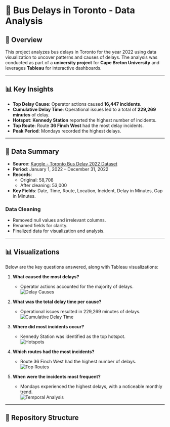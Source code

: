 # 🚌 Bus Delays in Toronto - Data Analysis

## 📌 Overview
This project analyzes bus delays in Toronto for the year 2022 using data visualization to uncover patterns and causes of delays. The analysis was conducted as part of a **university project** for **Cape Breton University** and leverages **Tableau** for interactive dashboards.

---

## 📊 Key Insights
- **Top Delay Cause**: Operator actions caused **16,447 incidents**.
- **Cumulative Delay Time**: Operational issues led to a total of **229,269 minutes** of delay.
- **Hotspot**: **Kennedy Station** reported the highest number of incidents.
- **Top Route**: Route **36 Finch West** had the most delay incidents.
- **Peak Period**: Mondays recorded the highest delays.

---

## 📂 Data Summary
- **Source**: [Kaggle - Toronto Bus Delay 2022 Dataset](https://www.kaggle.com/datasets/reihanenamdari/toronto-bus-delay-2022)  
- **Period**: January 1, 2022 – December 31, 2022  
- **Records**: 
  - Original: 58,708  
  - After cleaning: 53,000  
- **Key Fields**: Date, Time, Route, Location, Incident, Delay in Minutes, Gap in Minutes.

### Data Cleaning
- Removed null values and irrelevant columns.
- Renamed fields for clarity.
- Finalized data for visualization and analysis.

---

## 📊 Visualizations
Below are the key questions answered, along with Tableau visualizations:

1. **What caused the most delays?**  
   - Operator actions accounted for the majority of delays.  
   ![Delay Causes](path/to/screenshot1.png)

2. **What was the total delay time per cause?**  
   - Operational issues resulted in 229,269 minutes of delays.  
   ![Cumulative Delay Time](path/to/screenshot2.png)

3. **Where did most incidents occur?**  
   - Kennedy Station was identified as the top hotspot.  
   ![Hotspots](path/to/screenshot3.png)

4. **Which routes had the most incidents?**  
   - Route 36 Finch West had the highest number of delays.  
   ![Top Routes](path/to/screenshot4.png)

5. **When were the incidents most frequent?**  
   - Mondays experienced the highest delays, with a noticeable monthly trend.  
   ![Temporal Analysis](path/to/screenshot5.png)

---

## 📁 Repository Structure

